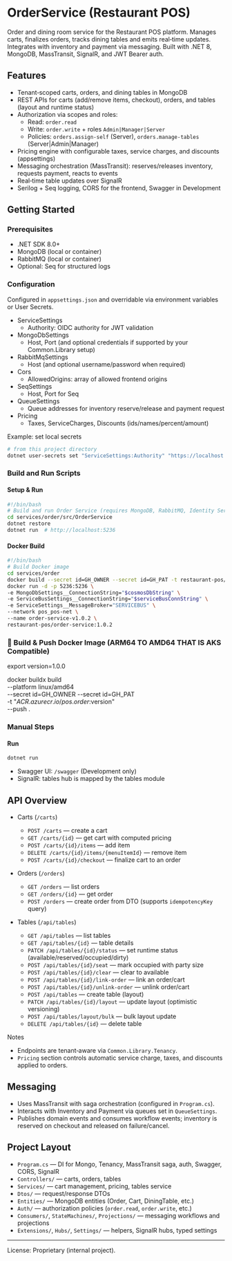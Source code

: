 # OrderService (Restaurant POS)

Order and dining room service for the Restaurant POS platform. Manages carts, finalizes orders, tracks dining tables and emits real‑time updates. Integrates with inventory and payment via messaging. Built with .NET 8, MongoDB, MassTransit, SignalR, and JWT Bearer auth.

## Features
- Tenant‑scoped carts, orders, and dining tables in MongoDB
- REST APIs for carts (add/remove items, checkout), orders, and tables (layout and runtime status)
- Authorization via scopes and roles:
  - Read: `order.read`
  - Write: `order.write` + roles `Admin|Manager|Server`
  - Policies: `orders.assign-self` (Server), `orders.manage-tables` (Server|Admin|Manager)
- Pricing engine with configurable taxes, service charges, and discounts (appsettings)
- Messaging orchestration (MassTransit): reserves/releases inventory, requests payment, reacts to events
- Real‑time table updates over SignalR
- Serilog + Seq logging, CORS for the frontend, Swagger in Development

## Getting Started

### Prerequisites
- .NET SDK 8.0+
- MongoDB (local or container)
- RabbitMQ (local or container)
- Optional: Seq for structured logs

### Configuration
Configured in `appsettings.json` and overridable via environment variables or User Secrets.

- ServiceSettings
  - Authority: OIDC authority for JWT validation
- MongoDbSettings
  - Host, Port (and optional credentials if supported by your Common.Library setup)
- RabbitMqSettings
  - Host (and optional username/password when required)
- Cors
  - AllowedOrigins: array of allowed frontend origins
- SeqSettings
  - Host, Port for Seq
- QueueSettings
  - Queue addresses for inventory reserve/release and payment request
- Pricing
  - Taxes, ServiceCharges, Discounts (ids/names/percent/amount)

Example: set local secrets
```bash
# from this project directory
dotnet user-secrets set "ServiceSettings:Authority" "https://localhost:7163"
```

### Build and Run Scripts

#### Setup & Run
```bash
#!/bin/bash
# Build and run Order Service (requires MongoDB, RabbitMQ, Identity Service)
cd services/order/src/OrderService
dotnet restore
dotnet run  # http://localhost:5236
```

#### Docker Build
```bash
#!/bin/bash
# Build Docker image
cd services/order
docker build --secret id=GH_OWNER --secret id=GH_PAT -t restaurant-pos/order-service:1.0.2 .
docker run -d -p 5236:5236 \
-e MongoDbSettings__ConnectionString="$cosmosDbString" \
-e ServiceBusSettings__ConnectionString="$serviceBusConnString" \
-e ServiceSettings__MessageBroker="SERVICEBUS" \
--network pos_pos-net \
--name order-service-v1.0.2 \
restaurant-pos/order-service:1.0.2

```

### 🐳 Build & Push Docker Image (ARM64 TO AMD64 THAT IS AKS Compatible)
export version=1.0.0

docker buildx build \
  --platform linux/amd64 \
  --secret id=GH_OWNER --secret id=GH_PAT \
  -t "$ACR.azurecr.io/pos.order:$version" \
  --push .  


### Manual Steps

#### Run
```bash
dotnet run
```
- Swagger UI: `/swagger` (Development only)
- SignalR: tables hub is mapped by the tables module

## API Overview

- Carts (`/carts`)
  - `POST /carts` — create a cart
  - `GET /carts/{id}` — get cart with computed pricing
  - `POST /carts/{id}/items` — add item
  - `DELETE /carts/{id}/items/{menuItemId}` — remove item
  - `POST /carts/{id}/checkout` — finalize cart to an order

- Orders (`/orders`)
  - `GET /orders` — list orders
  - `GET /orders/{id}` — get order
  - `POST /orders` — create order from DTO (supports `idempotencyKey` query)

- Tables (`/api/tables`)
  - `GET /api/tables` — list tables
  - `GET /api/tables/{id}` — table details
  - `PATCH /api/tables/{id}/status` — set runtime status (available/reserved/occupied/dirty)
  - `POST /api/tables/{id}/seat` — mark occupied with party size
  - `POST /api/tables/{id}/clear` — clear to available
  - `POST /api/tables/{id}/link-order` — link an order/cart
  - `POST /api/tables/{id}/unlink-order` — unlink order/cart
  - `POST /api/tables` — create table (layout)
  - `PATCH /api/tables/{id}/layout` — update layout (optimistic versioning)
  - `POST /api/tables/layout/bulk` — bulk layout update
  - `DELETE /api/tables/{id}` — delete table

Notes
- Endpoints are tenant‑aware via `Common.Library.Tenancy`.
- `Pricing` section controls automatic service charge, taxes, and discounts applied to orders.

## Messaging

- Uses MassTransit with saga orchestration (configured in `Program.cs`).
- Interacts with Inventory and Payment via queues set in `QueueSettings`.
- Publishes domain events and consumes workflow events; inventory is reserved on checkout and released on failure/cancel.

## Project Layout
- `Program.cs` — DI for Mongo, Tenancy, MassTransit saga, auth, Swagger, CORS, SignalR
- `Controllers/` — carts, orders, tables
- `Services/` — cart management, pricing, tables service
- `Dtos/` — request/response DTOs
- `Entities/` — MongoDB entities (Order, Cart, DiningTable, etc.)
- `Auth/` — authorization policies (`order.read`, `order.write`, etc.)
- `Consumers/`, `StateMachines/`, `Projections/` — messaging workflows and projections
- `Extensions/`, `Hubs/`, `Settings/` — helpers, SignalR hubs, typed settings

---

License: Proprietary (internal project).
